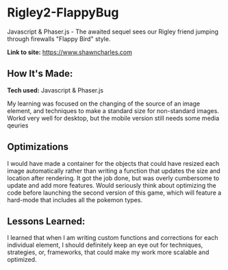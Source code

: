 # Rigley2-FlappyBug

Javascript & Phaser.js - The awaited sequel sees our Rigley friend jumping through firewalls "Flappy Bird" style.

**Link to site:** https://www.shawncharles.com
<img source="/CharlesCreativeContent/CharlesCreativeContent/blob/main/images/gif2.gif?raw=true"></img>

## How It's Made:

**Tech used:** Javascript & Phaser.js

My learning was focused on the changing of the source of an image element, and techniques to make a standard size for non-standard images. Workd very well for desktop, but the mobile version still needs some media qeuries

## Optimizations

I would have made a container for the objects that could have resized each image automatically rather than writing a function that updates the size and location after rendering. It got the job done, but was overly cumbersome to update and add more features. Would seriously think about optimizing the code before launching the second version of this game, which will feature a hard-mode that includes all the pokemon types. 

## Lessons Learned:

I learned that when I am writing custom functions and corrections for each individual element, I should definitely keep an eye out for techniques, strategies, or, frameworks, that could make my work more scalable and optimized.
